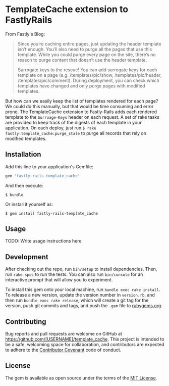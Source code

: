 # TemplateCache extension to FastlyRails

From Fastly's Blog:
> Since you’re caching entire pages, just updating the header template isn’t enough. You’ll also need to purge all the pages that use this template. While you could purge every page on the site, there’s no reason to purge content that doesn’t use the header template.
>
> Surrogate keys to the rescue! You can add surrogate keys for each template on a page (e.g. /templates/pic/show, /templates/pic/header, /templates/pic/comment). During deployment, you can check which templates have changed and only purge pages with modified templates.

But how can we easily keep the list of templates rendered for each page?  We could do this manually, but that would be time consuming and error prone.  The TemplateCache extension to Fastly-Rails adds each rendered template to the `Surroage-Keys` header on each request.  A set of rake tasks are provided to keep track of the digests of each template in your application.  On each deploy, just run `$ rake fastly:template_cache:purge_stale` to purge all records that rely on modified templates.

## Installation

Add this line to your application's Gemfile:

```ruby
gem 'fastly-rails-template_cache'
```

And then execute:

    $ bundle

Or install it yourself as:

    $ gem install fastly-rails-template_cache

## Usage

TODO: Write usage instructions here

## Development

After checking out the repo, run `bin/setup` to install dependencies. Then, run `rake spec` to run the tests. You can also run `bin/console` for an interactive prompt that will allow you to experiment.

To install this gem onto your local machine, run `bundle exec rake install`. To release a new version, update the version number in `version.rb`, and then run `bundle exec rake release`, which will create a git tag for the version, push git commits and tags, and push the `.gem` file to [rubygems.org](https://rubygems.org).

## Contributing

Bug reports and pull requests are welcome on GitHub at https://github.com/[USERNAME]/template_cache. This project is intended to be a safe, welcoming space for collaboration, and contributors are expected to adhere to the [Contributor Covenant](http://contributor-covenant.org) code of conduct.


## License

The gem is available as open source under the terms of the [MIT License](http://opensource.org/licenses/MIT).

